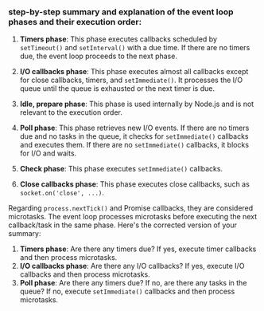 ### step-by-step summary and explanation of the event loop phases and their execution order:

1. **Timers phase**: This phase executes callbacks scheduled by `setTimeout()` and `setInterval()` with a due time. If there are no timers due, the event loop proceeds to the next phase.

2. **I/O callbacks phase**: This phase executes almost all callbacks except for close callbacks, timers, and `setImmediate()`. It processes the I/O queue until the queue is exhausted or the next timer is due.

3. **Idle, prepare phase**: This phase is used internally by Node.js and is not relevant to the execution order.

4. **Poll phase**: This phase retrieves new I/O events. If there are no timers due and no tasks in the queue, it checks for `setImmediate()` callbacks and executes them. If there are no `setImmediate()` callbacks, it blocks for I/O and waits.

5. **Check phase**: This phase executes `setImmediate()` callbacks.

6. **Close callbacks phase**: This phase executes close callbacks, such as `socket.on('close', ...)`.

Regarding `process.nextTick()` and Promise callbacks, they are considered microtasks. The event loop processes microtasks before executing the next callback/task in the same phase. Here's the corrected version of your summary:

1. **Timers phase**: Are there any timers due? If yes, execute timer callbacks and then process microtasks.
2. **I/O callbacks phase**: Are there any I/O callbacks? If yes, execute I/O callbacks and then process microtasks.
3. **Poll phase**: Are there any timers due? If no, are there any tasks in the queue? If no, execute `setImmediate()` callbacks and then process microtasks.
